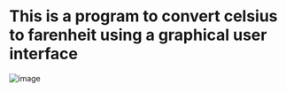 # This is a program to convert celsius to farenheit using a graphical user interface 

![image](https://user-images.githubusercontent.com/77890735/196344241-cbf5f781-9734-4472-92ad-a32349bfd674.png)


